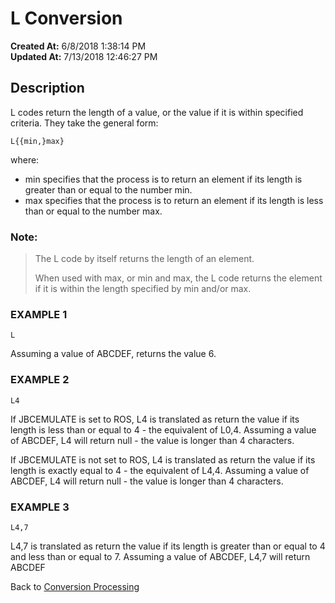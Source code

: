 # L Conversion 

**Created At:** 6/8/2018 1:38:14 PM  
**Updated At:** 7/13/2018 12:46:27 PM  


## Description 

L codes return the length of a value, or the value if it is within specified criteria. They take the general form:

```
L{{min,}max}
```

where:

- min specifies that the process is to return an element if its length is greater than or equal to the number min.
- max specifies that the process is to return an element if its length is less than or equal to the number max.


### Note:


> The L code by itself returns the length of an element.
> 
> When used with max, or min and max, the L code returns the element if it is within the length specified by min and/or max.




### EXAMPLE 1

```
L
```

Assuming a value of ABCDEF, returns the value 6.



### EXAMPLE 2

```
L4
```

If JBCEMULATE is set to ROS, L4 is translated as return the value if its length is less than or equal to 4 - the equivalent of L0,4. Assuming a value of ABCDEF, L4 will return null - the value is longer than 4 characters.

If JBCEMULATE is not set to ROS, L4 is translated as return the value if its length is exactly equal to 4 - the equivalent of L4,4. Assuming a value of ABCDEF, L4 will return null - the value is longer than 4 characters.



### EXAMPLE 3

```
L4,7
```

L4,7 is translated as return the value if its length is greater than or equal to 4 and less than or equal to 7. Assuming a value of ABCDEF, L4,7 will return ABCDEF



Back to [Conversion Processing](321577-conversion-processing)
